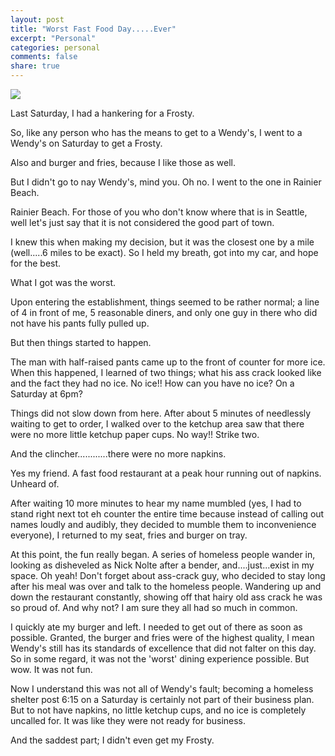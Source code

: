 ```yaml
---
layout: post
title: "Worst Fast Food Day.....Ever"
excerpt: "Personal"
categories: personal
comments: false
share: true
---
```



![](https://78.media.tumblr.com/5bef7f7dc710d11c102ab00841180eec/tumblr_op30qplhJv1rtn2elo1_500.png)


Last Saturday, I had a hankering for a Frosty.


So, like any person who has the means to get to a Wendy's, I went to a Wendy's on Saturday to get a Frosty.


Also and burger and fries, because I like those as well.



But I didn't go to nay Wendy's, mind you. Oh no. I went to the one in Rainier Beach.


Rainier Beach. For those of you who don't know where that is in Seattle, well let's just say that it is not considered the good part of town. 

I knew this when making my decision, but it was the closest one by a mile (well.....6 miles to be exact). So I held my breath, got into my car, and hope for the best.



What I got was the worst.


Upon entering the establishment, things seemed to be rather normal; a line of 4 in front of me, 5 reasonable diners, and only one guy in there who did not have his pants fully pulled up. 

But then things started to happen.


The man with half-raised pants came up to the front of counter for more ice. When this happened, I learned of two things; what his ass crack looked like and the fact they had no ice. No ice!! How can you have no ice? On a Saturday at 6pm? 


Things did not slow down from here. After about 5 minutes of needlessly waiting to get to order, I walked over to the ketchup area saw that there were no more little ketchup paper cups. No way!! Strike two. 


And the clincher............there were no more napkins. 


Yes my friend. A fast food restaurant at a peak hour running out of napkins. Unheard of.



After waiting 10 more minutes to hear my name mumbled (yes, I had to stand right next tot eh counter the entire time because instead of calling out names loudly and audibly, they decided to mumble them to inconvenience everyone), I returned to my seat, fries and burger on tray.


At this point, the fun really began. A series of homeless people wander in, looking as disheveled as Nick Nolte after a bender, and....just...exist in my space. Oh yeah! Don't forget about ass-crack guy, who decided to stay long after his meal was over and talk to the homeless people. Wandering up and down the restaurant constantly, showing off that hairy old ass crack he was so proud of. And why not? I am sure they all had so much in common. 



I quickly ate my burger and left. I needed to get out of there as soon as possible. Granted, the burger and fries were of the highest quality, I mean Wendy's still has its standards of excellence that did not falter on this day. So in some regard, it was not the 'worst' dining experience possible. But wow. It was not fun.



Now I understand this was not all of Wendy's fault; becoming a homeless shelter post 6:15 on a Saturday is certainly not part of their business plan. But to not have napkins, no little ketchup cups, and no ice is completely uncalled for. It was like they were not ready for business.


And the saddest part; I didn't even get my Frosty.







